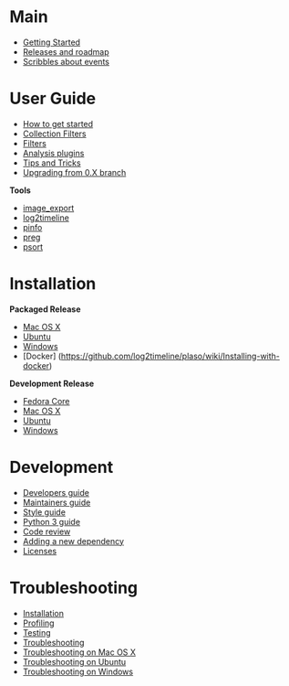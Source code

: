 # Main

* [Getting Started](https://github.com/log2timeline/plaso/wiki/Getting-Started)
* [Releases and roadmap](https://github.com/log2timeline/plaso/wiki/Releases-and-roadmap)
* [Scribbles about events](https://github.com/log2timeline/plaso/wiki/Scribbles-about-events)

# User Guide

* [How to get started](https://github.com/log2timeline/plaso/wiki/Users-Guide)
* [Collection Filters](https://github.com/log2timeline/plaso/wiki/Collection-Filters)
* [Filters](https://github.com/log2timeline/plaso/wiki/Filters)
* [Analysis plugins](https://github.com/log2timeline/plaso/wiki/Analysis-plugins)
* [Tips and Tricks](https://github.com/log2timeline/plaso/wiki/Tips-and-Tricks)
* [Upgrading from 0.X branch](https://github.com/log2timeline/plaso/wiki/Upgrading-From-0.x-Branch)

**Tools**

* [image_export](https://github.com/log2timeline/plaso/wiki/Using-image_export)
* [log2timeline](https://github.com/log2timeline/plaso/wiki/Using-log2timeline)
* [pinfo](https://github.com/log2timeline/plaso/wiki/Using-pinfo)
* [preg](https://github.com/log2timeline/plaso/wiki/Using-preg)
* [psort](https://github.com/log2timeline/plaso/wiki/Using-psort)

# Installation

**Packaged Release**

* [Mac OS X](https://github.com/log2timeline/plaso/wiki/Mac-OS-X-Packaged-Release)
* [Ubuntu](https://github.com/log2timeline/plaso/wiki/Ubuntu-Packaged-Release)
* [Windows](https://github.com/log2timeline/plaso/wiki/Windows-Packaged-Release)
* [Docker] (https://github.com/log2timeline/plaso/wiki/Installing-with-docker)

**Development Release**

* [Fedora Core](https://github.com/log2timeline/plaso/wiki/Development-release-Fedora-Core)
* [Mac OS X](https://github.com/log2timeline/plaso/wiki/Development-release-Mac-OS-X)
* [Ubuntu](https://github.com/log2timeline/plaso/wiki/Development-release-Ubuntu)
* [Windows](https://github.com/log2timeline/plaso/wiki/Development-release-Windows)

# Development

* [Developers guide](https://github.com/log2timeline/plaso/wiki/Developers-Guide)
* [Maintainers guide](https://github.com/log2timeline/plaso/wiki/Maintainers-guide)
* [Style guide](https://github.com/log2timeline/plaso/wiki/Style-guide)
* [Python 3 guide](https://github.com/log2timeline/plaso/wiki/Python-3-Guide)
* [Code review](https://github.com/log2timeline/plaso/wiki/Codereview)
* [Adding a new dependency](https://github.com/log2timeline/plaso/wiki/Adding-a-new-dependency)
* [Licenses](https://github.com/log2timeline/plaso/wiki/Licenses-dependencies)

# Troubleshooting

* [Installation](https://github.com/log2timeline/plaso/wiki/Troubleshooting-installation-issues)
* [Profiling](https://github.com/log2timeline/plaso/wiki/Profiling)
* [Testing](https://github.com/log2timeline/plaso/wiki/Testing)
* [Troubleshooting](https://github.com/log2timeline/plaso/wiki/Troubleshooting)
* [Troubleshooting on Mac OS X](https://github.com/log2timeline/plaso/wiki/Troubleshooting-Mac-OS-X)
* [Troubleshooting on Ubuntu](https://github.com/log2timeline/plaso/wiki/Troubleshooting-Ubuntu)
* [Troubleshooting on Windows](https://github.com/log2timeline/plaso/wiki/Troubleshooting-Windows)